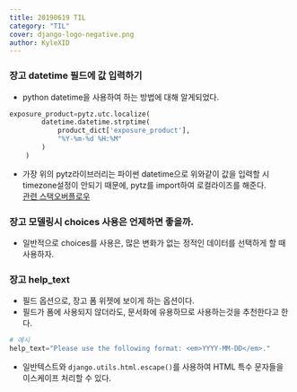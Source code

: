 ```yaml
---
title: 20190619 TIL
category: "TIL"
cover: django-logo-negative.png
author: KyleXID
---
```


### 장고 datetime 필드에 값 입력하기
- python datetime을 사용하여 하는 방법에 대해 알게되었다.
```python
exposure_product=pytz.utc.localize(
		datetime.datetime.strptime(
        	product_dict['exposure_product'],
        	"%Y-%m-%d %H:%M"
    	)
	)
```
- 가장 위의 pytz라이브러리는 파이썬 datetime으로 위와같이 값을 입력할 시 timezone설정이 안되기 때문에, pytz를 import하여 로컬라이즈를 해준다.  
  [관련 스택오버플로우](https://stackoverflow.com/questions/34817109/python-string-to-django-timezone-aware-datetime)

### 장고 모델링시 choices 사용은 언제하면 좋을까.
- 일반적으로 choices를 사용은, 많은 변화가 없는 정적인 데이터를 선택하게 할 때 사용하자.

### 장고 help_text
- 필드 옵션으로, 장고 폼 위젯에 보이게 하는 옵션이다.
- 필드가 폼에 사용되지 않더라도, 문서화에 유용하므로 사용하는것을 추천한다고 한다.
```python
# 예시
help_text="Please use the following format: <em>YYYY-MM-DD</em>."
```
- 일반텍스트와 `django.utils.html.escape()`를 사용하여 HTML 특수 문자들을 이스케이프 처리할 수 있다.
